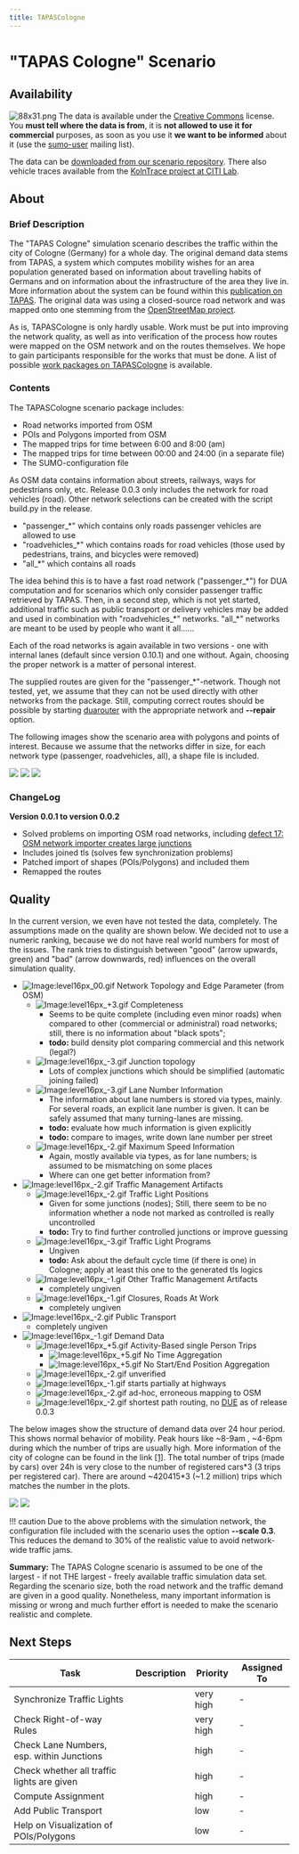 ```yaml
---
title: TAPASCologne
---
```


# "TAPAS Cologne" Scenario

## Availability

![88x31.png](../../images/88x31.png "88x31.png") The data is available under the
[Creative Commons](https://creativecommons.org/licenses/by-nc-sa/3.0/)
license. You **must tell where the data is from**, it is **not allowed
to use it for commercial** purposes, as soon as you use it **we want to
be informed** about it (use the
[sumo-user](https://dev.eclipse.org/mailman/listinfo/sumo-user) mailing list).

The data can be [downloaded from our scenario
repository](https://sourceforge.net/projects/sumo/files/traffic_data/scenarios/TAPASCologne).
There also vehicle traces available from the [KolnTrace project at CITI
Lab](https://web.archive.org/web/20240519081107/https://kolntrace.project.citi-lab.fr/).

## About

### Brief Description

The "TAPAS Cologne" simulation scenario describes the traffic within the
city of Cologne (Germany) for a whole day. The original demand data
stems from TAPAS, a system which computes mobility wishes for an area
population generated based on information about travelling habits of
Germans and on information about the infrastructure of the area they
live in. More information about the system can be found within this
[publication on
TAPAS](https://elib.dlr.de/45058/02/SRL_81_-_Beitrag_Varschen.pdf). The
original data was using a closed-source road network and was mapped onto
one stemming from the [OpenStreetMap
project](https://www.openstreetmap.de/).

As is, TAPASCologne is only hardly usable. Work must be put into
improving the network quality, as well as into verification of the
process how routes were mapped on the OSM network and on the routes
themselves. We hope to gain participants responsible for the works that
must be done. A list of possible [work packages on
TAPASCologne](#next_steps) is available.

### Contents

The TAPASCologne scenario package includes:

- Road networks imported from OSM
- POIs and Polygons imported from OSM
- The mapped trips for time between 6:00 and 8:00 (am)
- The mapped trips for time between 00:00 and 24:00 (in a separate file)
- The SUMO-configuration file

As OSM data contains information about streets, railways, ways for
pedestrians only, etc. Release 0.0.3 only includes the network for road
vehicles (road). Other network selections can be created with the script
build.py in the release.

- "passenger_\*" which contains only roads passenger vehicles are
  allowed to use
- "roadvehicles_\*" which contains roads for road vehicles (those
  used by pedestrians, trains, and bicycles were removed)
- "all_\*" which contains all roads

The idea behind this is to have a fast road network ("passenger_\*")
for DUA computation and for scenarios which only consider passenger
traffic retrieved by TAPAS. Then, in a second step, which is not yet
started, additional traffic such as public transport or delivery
vehicles may be added and used in combination with "roadvehicles_\*"
networks. "all_\*" networks are meant to be used by people who want it
all......

Each of the road networks is again available in two versions - one with
internal lanes (default since version 0.10.1) and one without. Again,
choosing the proper network is a matter of personal interest.

The supplied routes are given for the "passenger_\*"-network. Though
not tested, yet, we assume that they can not be used directly with other
networks from the package. Still, computing correct routes should be
possible by starting [duarouter](../../duarouter.md) with the
appropriate network and **--repair** option.

The following images show the scenario area with polygons and points of
interest. Because we assume that the networks differ in size, for each
network type (passenger, roadvehicles, all), a shape file is included.

![](../../images/Tapas_0_0_2_shapes1.gif) ![](../../images/Tapas_0_0_2_shapes2.gif)
![](../../images/Tapas_0_0_2_shapes3.gif)


### ChangeLog

**Version 0.0.1 to version 0.0.2**

- Solved problems on importing OSM road networks, including
  [defect 17: OSM network importer creates large
  junctions](https://github.com/eclipse-sumo/sumo/issues/17)
- Includes joined tls (solves few synchronization problems)
- Patched import of shapes (POIs/Polygons) and included them
- Remapped the routes

## Quality

In the current version, we even have not tested the data, completely.
The assumptions made on the quality are shown below. We decided not to
use a numeric ranking, because we do not have real world numbers for
most of the issues. The rank tries to distinguish between "good" (arrow
upwards, green) and "bad" (arrow downwards, red) influences on the
overall simulation quality.

- ![Image:level16px_00.gif](../../images/Level16px_00.gif "Image:level16px_00.gif") Network Topology and Edge Parameter (from OSM)
  - ![Image:level16px_+3.gif](../../images/level16px_+3.gif "Image:level16px_+3.gif") Completeness
    - Seems to be quite complete (including even minor roads) when
      compared to other (commercial or administral) road networks;
      still, there is no information about "black spots";
    - **todo:** build density plot comparing commercial and this
      network (legal?)
  - ![Image:level16px_-3.gif](../../images/Level16px_-3.gif "Image:level16px_-3.gif") Junction topology
    - Lots of complex junctions which should be simplified
      (automatic joining failed)
  - ![Image:level16px_-3.gif](../../images/Level16px_-3.gif "Image:level16px_-3.gif") Lane Number Information
    - The information about lane numbers is stored via types,
      mainly. For several roads, an explicit lane number is
      given. It can be safely assumed that many turning-lanes are
      missing.
    - **todo:** evaluate how much information is given explicitly
    - **todo:** compare to images, write down lane number per
      street
  - ![Image:level16px_-2.gif](../../images/Level16px_-2.gif "Image:level16px_-2.gif") Maximum Speed Information
    - Again, mostly available via types, as for lane numbers; is
      assumed to be mismatching on some places
    - Where can one get better information from?
- ![Image:level16px_-2.gif](../../images/Level16px_-2.gif "Image:level16px_-2.gif") Traffic Management Artifacts
  - ![Image:level16px_-2.gif](../../images/Level16px_-2.gif "Image:level16px_-2.gif") Traffic Light Positions
    - Given for some junctions (nodes); Still, there seem to be no
      information whether a node not marked as controlled is
      really uncontrolled
    - **todo:** Try to find further controlled junctions or
      improve guessing
  - ![Image:level16px_-3.gif](../../images/Level16px_-3.gif "Image:level16px_-3.gif") Traffic Light Programs
    - Ungiven
    - **todo:** Ask about the default cycle time (if there is one)
      in Cologne; apply at least this one to the generated tls
      logics
  - ![Image:level16px_-1.gif](../../images/Level16px_-1.gif "Image:level16px_-1.gif") Other Traffic Management Artifacts
    - completely ungiven
  - ![Image:level16px_-1.gif](../../images/Level16px_-1.gif "Image:level16px_-1.gif") Closures, Roads At Work
    - completely ungiven
- ![Image:level16px_-2.gif](../../images/Level16px_-2.gif "Image:level16px_-2.gif") Public Transport
  - completely ungiven
- ![Image:level16px_-1.gif](../../images/Level16px_-1.gif "Image:level16px_-1.gif") Demand Data
  - ![Image:level16px_+5.gif](../../images/level16px_+5.gif "Image:level16px_+5.gif") Activity-Based single Person Trips
    - ![Image:level16px_+5.gif](../../images/level16px_+5.gif
      "Image:level16px_+5.gif") No Time Aggregation
    - ![Image:level16px_+5.gif](../../images/level16px_+5.gif
      "Image:level16px_+5.gif") No Start/End Position Aggregation
  - ![Image:level16px_-2.gif](../../images/Level16px_-2.gif "Image:level16px_-2.gif") unverified
  - ![Image:level16px_-1.gif](../../images/Level16px_-1.gif "Image:level16px_-1.gif") starts partially at highways
  - ![Image:level16px_-2.gif](../../images/Level16px_-2.gif "Image:level16px_-2.gif") ad-hoc, erroneous mapping to OSM
  - ![Image:level16px_-2.gif](../../images/Level16px_-2.gif "Image:level16px_-2.gif") shortest path routing, no [DUE](../../duarouter.md) as of release 0.0.3

The below images show the structure of demand data over 24 hour period.
This shows normal behavior of mobility. Peak hours like \~8-9am ,
\~4-6pm during which the number of trips are usually high. More
information of the city of cologne can be found in the link
[\[1\]](https://web.archive.org/web/20230321021848/https://www.stadt-koeln.de/mediaasset/content/pdf15/stadtkoeln_zahlenspiegel_e_bfrei.pdf).
The total number of trips (made by cars) over 24h is very close to the
number of registered cars\*3 (3 trips per registered car). There are
around \~420415\*3 (\~1.2 million) trips which matches the number in the
plots.

![](../../images/Average_24h.jpg) ![](../../images/Per_second_dep.jpg)

!!! caution
    Due to the above problems with the simulation network, the configuration file included with the scenario uses the option **--scale 0.3**. This reduces the demand to 30% of the realistic value to avoid network-wide traffic jams.

**Summary:** The TAPAS Cologne scenario is assumed to be one of the
largest - if not THE largest - freely available traffic simulation data
set. Regarding the scenario size, both the road network and the traffic
demand are given in a good quality. Nonetheless, many important
information is missing or wrong and much further effort is needed to
make the scenario realistic and complete.

## Next Steps

| Task                                       | Description | Priority  | Assigned To |
| ------------------------------------------ | ----------- | --------- | ----------- |
| Synchronize Traffic Lights                 |             | very high | \-          |
| Check Right-of-way Rules                   |             | very high | \-          |
| Check Lane Numbers, esp. within Junctions  |             | high      | \-          |
| Check whether all traffic lights are given |             | high      | \-          |
| Compute Assignment                         |             | high      | \-          |
| Add Public Transport                       |             | low       | \-          |
| Help on Visualization of POIs/Polygons     |             | low       | \-          |
